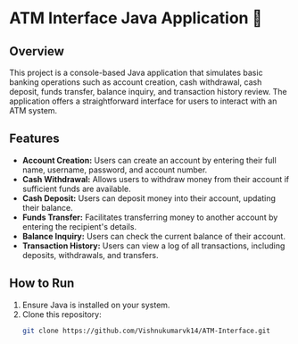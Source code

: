 # ATM Interface Java Application 🏧

## Overview
This project is a console-based Java application that simulates basic banking operations such as account creation, cash withdrawal, cash deposit, funds transfer, balance inquiry, and transaction history review. The application offers a straightforward interface for users to interact with an ATM system.

## Features
- **Account Creation:** Users can create an account by entering their full name, username, password, and account number.
- **Cash Withdrawal:** Allows users to withdraw money from their account if sufficient funds are available.
- **Cash Deposit:** Users can deposit money into their account, updating their balance.
- **Funds Transfer:** Facilitates transferring money to another account by entering the recipient's details.
- **Balance Inquiry:** Users can check the current balance of their account.
- **Transaction History:** Users can view a log of all transactions, including deposits, withdrawals, and transfers.

## How to Run
1. Ensure Java is installed on your system.
2. Clone this repository:
   ```bash
   git clone https://github.com/Vishnukumarvk14/ATM-Interface.git
